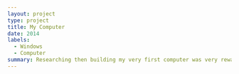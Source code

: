 ```yaml
---
layout: project
type: project
title: My Computer
date: 2014
labels:
  - Windows
  - Computer
summary: Researching then building my very first computer was very rewarding.
---
```



